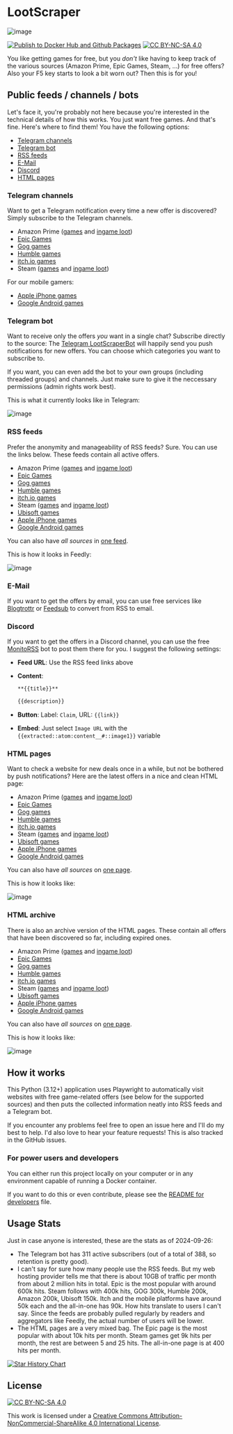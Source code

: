 # LootScraper

![image](images/ls_2880x1024.png)

[![Publish to Docker Hub and Github Packages](https://github.com/eikowagenknecht/lootscraper/actions/workflows/publish-docker.yml/badge.svg)](https://github.com/eikowagenknecht/lootscraper/actions/workflows/publish-docker.yml)
[![CC BY-NC-SA 4.0][cc-by-nc-sa-shield]][cc-by-nc-sa]

You like getting games for free, but you *don't* like having to keep track of the various sources (Amazon Prime, Epic Games, Steam, ...) for free offers?
Also your F5 key starts to look a bit worn out? Then this is for you!

## Public feeds / channels / bots

Let's face it, you're probably not here because you're interested in the technical details of how this works.
You just want free games.
And that's fine.
Here's where to find them!
You have the following options:

- [Telegram channels](#telegram-channels)
- [Telegram bot](#telegram-bot)
- [RSS feeds](#rss-feeds)
- [E-Mail](#e-mail)
- [Discord](#discord)
- [HTML pages](#html-pages)

### Telegram channels

Want to get a Telegram notification every time a new offer is discovered?
Simply subscribe to the Telegram channels.

- Amazon Prime ([games](https://t.me/free_amazon_games_ls) and [ingame loot](https://t.me/free_amazon_loot_ls))
- [Epic Games](https://t.me/free_epic_games_ls)
- [Gog games](https://t.me/free_gog_games_ls)
- [Humble games](https://t.me/free_humble_games_ls)
- [itch.io games](https://t.me/free_itch_games_ls)
- Steam ([games](https://t.me/free_steam_games_ls) and [ingame loot](https://t.me/+ENZ8x3Ec1dwxMThi))

For our mobile gamers:

- [Apple iPhone games](https://t.me/+SOF7VjGTGPw1OTAy)
- [Google Android games](https://t.me/+Vma9PScf1uY3M2Uy)

### Telegram bot

Want to receive only the offers *you* want in a single chat?
Subscribe directly to the source:
The [Telegram LootScraperBot](https://t.me/LootScraperBot) will happily send you push notifications for new offers.
You can choose which categories you want to subscribe to.

If you want, you can even add the bot to your own groups (including threaded groups) and channels.
Just make sure to give it the neccessary permissions (admin rights work best).

This is what it currently looks like in Telegram:

![image](https://user-images.githubusercontent.com/1475672/166058823-98e2beb9-7eb5-403d-94c7-7e17966fe9b7.png)

### RSS feeds

Prefer the anonymity and manageability of RSS feeds?
Sure.
You can use the links below.
These feeds contain all active offers.

- Amazon Prime ([games](https://feed.phenx.de/lootscraper_amazon_game.xml) and [ingame loot](https://feed.phenx.de/lootscraper_amazon_loot.xml))
- [Epic Games](https://feed.phenx.de/lootscraper_epic_game.xml)
- [Gog games](https://feed.phenx.de/lootscraper_gog_game.xml)
- [Humble games](https://feed.phenx.de/lootscraper_humble_game.xml)
- [itch.io games](https://feed.phenx.de/lootscraper_itch_game.xml)
- Steam ([games](https://feed.phenx.de/lootscraper_steam_game.xml) and [ingame loot](https://feed.phenx.de/lootscraper_steam_loot.xml))
- [Ubisoft games](https://feed.phenx.de/lootscraper_ubisoft_game.xml)
- [Apple iPhone games](https://feed.phenx.de/lootscraper_apple_game.xml)
- [Google Android games](https://feed.phenx.de/lootscraper_google_game.xml)

You can also have *all sources* in [one feed](https://feed.phenx.de/lootscraper.xml).

This is how it looks in Feedly:

![image](https://user-images.githubusercontent.com/1475672/161056100-2fcf005f-19a9-4279-a2d3-5a90855426ff.png)

### E-Mail

If you want to get the offers by email, you can use free services like [Blogtrottr](https://blogtrottr.com/) or [Feedsub](https://feedsub.com/) to convert from RSS to email.

### Discord

If you want to get the offers in a Discord channel, you can use the free [MonitoRSS](https://monitorss.xyz/) bot to post them there for you.
I suggest the following settings:

- **Feed URL**: Use the RSS feed links above
- **Content**:

    ```md
    **{{title}}**

    {{description}}
    ```

- **Button**: Label: `Claim`, URL: `{{link}}`
- **Embed**: Just select `Image URL` with the `{{extracted::atom:content__#::image1}}` variable

### HTML pages

Want to check a website for new deals once in a while, but not be bothered by push notifications?
Here are the latest offers in a nice and clean HTML page:

- Amazon Prime ([games](https://feed.phenx.de/lootscraper_amazon_game.html) and [ingame loot](https://feed.phenx.de/lootscraper_amazon_loot.html))
- [Epic Games](https://feed.phenx.de/lootscraper_epic_game.html)
- [Gog games](https://feed.phenx.de/lootscraper_gog_game.html)
- [Humble games](https://feed.phenx.de/lootscraper_humble_game.html)
- [itch.io games](https://feed.phenx.de/lootscraper_itch_game.html)
- Steam ([games](https://feed.phenx.de/lootscraper_steam_game.html) and [ingame loot](https://feed.phenx.de/lootscraper_steam_loot.html))
- [Ubisoft games](https://feed.phenx.de/lootscraper_ubisoft_game.html)
- [Apple iPhone games](https://feed.phenx.de/lootscraper_apple_game.html)
- [Google Android games](https://feed.phenx.de/lootscraper_google_game.html)

You can also have *all sources* on [one page](https://feed.phenx.de/lootscraper.html).

This is how it looks like:

![image](https://github.com/eikowagenknecht/lootscraper/assets/1475672/845042a8-372d-4f4e-9d01-d9fdfec77038)

### HTML archive

There is also an archive version of the HTML pages.
These contain all offers that have been discovered so far, including expired ones.

- Amazon Prime ([games](https://feed.phenx.de/lootscraper_amazon_game_all.html) and [ingame loot](https://feed.phenx.de/lootscraper_amazon_loot_all.html))
- [Epic Games](https://feed.phenx.de/lootscraper_epic_game_all.html)
- [Gog games](https://feed.phenx.de/lootscraper_gog_game_all.html)
- [Humble games](https://feed.phenx.de/lootscraper_humble_game_all.html)
- [itch.io games](https://feed.phenx.de/lootscraper_itch_game_all.html)
- Steam ([games](https://feed.phenx.de/lootscraper_steam_game_all.html) and [ingame loot](https://feed.phenx.de/lootscraper_steam_loot_all.html))
- [Ubisoft games](https://feed.phenx.de/lootscraper_ubisoft_game_all.html)
- [Apple iPhone games](https://feed.phenx.de/lootscraper_apple_game_all.html)
- [Google Android games](https://feed.phenx.de/lootscraper_google_game_all.html)

You can also have *all sources* on [one page](https://feed.phenx.de/lootscraper_all.html).

This is how it looks like:

![image](https://github.com/eikowagenknecht/lootscraper/assets/1475672/845042a8-372d-4f4e-9d01-d9fdfec77038)

## How it works

This Python (3.12+) application uses Playwright to automatically visit websites with free game-related offers (see below for the supported sources) and then puts the collected information neatly into RSS feeds and a Telegram bot.

If you encounter any problems feel free to open an issue here and I'll do my best to help.
I'd also love to hear your feature requests!
This is also tracked in the GitHub issues.

### For power users and developers

You can either run this project locally on your computer or in any environment capable of running a Docker container.

If you want to do this or even contribute, please see the [README for developers](README_DEV.md) file.

## Usage Stats

Just in case anyone is interested, these are the stats as of 2024-09-26:

- The Telegram bot has 311 active subscribers (out of a total of 388, so retention is pretty good).
- I can't say for sure how many people use the RSS feeds.
  But my web hosting provider tells me that there is about 10GB of traffic per month from about 2 million hits in total.
  Epic is the most popular with around 600k hits.
  Steam follows with 400k hits, GOG 300k, Humble 200k, Amazon 200k, Ubisoft 150k.
  Itch and the mobile platforms have around 50k each and the all-in-one has 90k.
  How hits translate to users I can't say.
  Since the feeds are probably pulled regularly by readers and aggregators like Feedly, the actual number of users will be lower.
- The HTML pages are a very mixed bag.
  The Epic page is the most popular with about 10k hits per month.
  Steam games get 9k hits per month, the rest are between 5 and 25 hits.
  The all-in-one page is at 400 hits per month.

[![Star History Chart](https://api.star-history.com/svg?repos=eikowagenknecht/lootscraper&type=Date)](https://star-history.com/#eikowagenknecht/lootscraper&Date)

## License

[![CC BY-NC-SA 4.0][cc-by-nc-sa-image]][cc-by-nc-sa]

This work is licensed under a
[Creative Commons Attribution-NonCommercial-ShareAlike 4.0 International License][cc-by-nc-sa].

[cc-by-nc-sa]: http://creativecommons.org/licenses/by-nc-sa/4.0/
[cc-by-nc-sa-image]: https://licensebuttons.net/l/by-nc-sa/4.0/88x31.png
[cc-by-nc-sa-shield]: https://img.shields.io/badge/License-CC%20BY--NC--SA%204.0-lightgrey.svg
